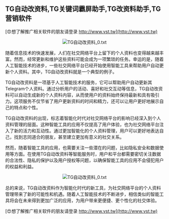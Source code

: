 ## **TG自动改资料,TG关键词霸屏助手,TG改资料助手,TG营销软件**

[😍想了解推广相关软件的朋友请登录 http://www.vst.tw](http://www.vst.tw)

 <center><img src="https://vst.tw/MP4/tuiguang/png/3.png" alt="TG自动改资料_0.txt"></center>

随着信息技术的快速发展，人们在社交网络平台上留下的个人资料也变得越来越丰富。然而，经常更新和维护这些资料可能会成为一项繁琐的任务。幸运的是，随着人工智能技术的进步，一些社交网络平台已经开始使用智能工具来帮助用户自动更新个人资料。其中，TG自动改资料就是一个典型的例子。

TG自动改资料是一项基于人工智能技术的服务，它可以帮助用户自动更新其Telegram个人资料。通过分析用户的活动、喜好和社交互动等信息，TG自动改资料可以自动生成新的个人资料内容，从而使用户的资料始终保持最新和具有吸引力。这项服务不仅节省了用户更新资料的时间和精力，还可以让用户更好地展示自己的特点和个性。

TG自动改资料的出现，标志着智能化时代对社交网络平台的影响已经深入到个人资料管理的层面。这种智能工具的应用不仅提高了用户体验，也为社交网络平台注入了新的活力和互动性。通过更加智能化的个人资料管理，用户可以更好地表达自己，找到志同道合的朋友，甚至建立更加有意义的社交关系。

然而，随着智能工具的应用，也需要关注一些潜在的问题，比如隐私安全和数据使用等方面。在使用TG自动改资料等智能服务时，用户和平台都需要密切关注数据的合法性、隐私的保护以及用户授权等问题，以确保智能工具的应用不会侵犯用户的权益和利益。

 <center><img src="https://vst.tw/MP4/tuiguang/png/6.png" alt="TG自动改资料_0.txt"></center>

总的来说，TG自动改资料作为智能化时代的新工具，为社交网络平台的个人资料管理带来了新的可能性和机遇。随着人工智能技术的不断进步，相信类似的智能工具将会在未来得到更加广泛的应用，为用户带来更便捷、更个性化的社交体验。

[😍想了解推广相关软件的朋友请登录 http://www.vst.tw](http://www.vst.tw)




